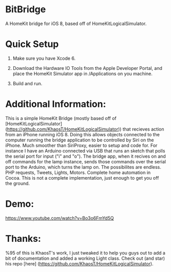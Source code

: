BitBridge
=========

A HomeKit bridge for iOS 8, based off of HomeKitLogicalSimulator.

Quick Setup
==========
1. Make sure you have Xcode 6.

2. Download the Hardware IO Tools from the Apple Developer Portal, and place the HomeKit Simulator app in /Applications on you machine.

3. Build and run.

Additional Information:
======================
This is a simple HomeKit Bridge (mostly based off of [HomeKitLogicalSimulator]  (https://github.com/KhaosT/HomeKitLogicalSimulator)) that recieves action from an iPhone running iOS 8.
Doing this allows objects connected to the computer running the bridge application to be controlled by Siri on the iPhone. Much smoother than SiriProxy, easier to setup and code for.
For instance I have an Arduino connected via USB that runs an sketch that polls the serial port for input ("i" and "o"). The bridge app, when it recives on and off commands for the lamp instance, sends those commands over the serial port to the Arduino, which turns the lamp on.
The possibilites are endless. PHP requests, Tweets, Lights, Motors. Complete home automation in Cocoa. This is not a complete implementation, just enough to get you off the ground. 

Demo:
====
https://www.youtube.com/watch?v=Bo3o6FmYd5Q

Thanks:
=======
%95 of this is KhaosT's work, I just tweaked it to help you guys out to add a bit of documentation and added a working Light class. Check out (and star) his repo [here] (https://github.com/KhaosT/HomeKitLogicalSimulator).
